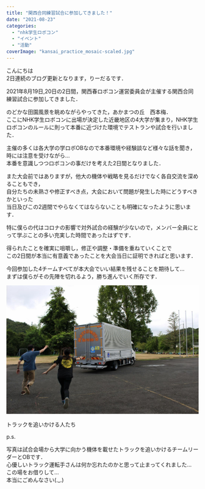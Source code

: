 ```yaml
---
title: "関西合同練習試合に参加してきました！"
date: "2021-08-23"
categories: 
  - "nhk学生ロボコン"
  - "イベント"
  - "活動"
coverImage: "kansai_practice_mosaic-scaled.jpg"
---
```


こんにちは  
2日連続のブログ更新となります，りーだるです．

2021年8月19日,20日の2日間，関西春ロボコン運営委員会が主催する関西合同練習試合に参加してきました．

のどかな田園風景を眺めながらやってきた，あかまつの丘　西本梅．  
ここにNHK学生ロボコンに出場が決定した近畿地区の4大学が集まり，NHK学生ロボコンのルールに則って本番に近づけた環境でテストランや試合を行いました．

  
主催の多くは各大学の学ロボOBなので本番環境や経験談など様々な話を聞き，時には注意を受けながら…  
本番を意識しつつロボコンの事だけを考えた2日間となりました．

また大会前ではありますが，他大の機体や戦略を見るだけでなく各自交流を深めることもでき，  
自分たちの未熟さや修正すべき点，大会において問題が発生した時にどうすべきかといった  
当日及びこの2週間でやらなくてはならないことも明確になったように思います．

特に僕らの代はコロナの影響で対外試合の経験が少ないので，メンバー全員にとって学ぶことの多い充実した時間であったはずです．

得られたことを確実に咀嚼し，修正や調整・準備を重ねていくことで  
この2日間が本当に有意義であったことを大会当日に証明できればと思います．

今回参加した4チームすべてが本大会でいい結果を残せることを期待して…  
まずは僕らがその先陣を切れるよう，勝ち進んでいく所存です．

[![追いかけるひと2021](images/hassou_practice_mosaic-1024x683.jpg)](https://blog.fortefibre.net/wp-content/uploads/2021/08/hassou_practice_mosaic-scaled.jpg)

トラックを追いかける人たち

p.s.

写真は試合会場から大学に向かう機体を載せたトラックを追いかけるチームリーダーとOBです．  
心優しいトラック運転手さんは何か忘れたのかと思って止まってくれました…  
この場をお借りして…  
本当にごめんなさい(.\_.)
